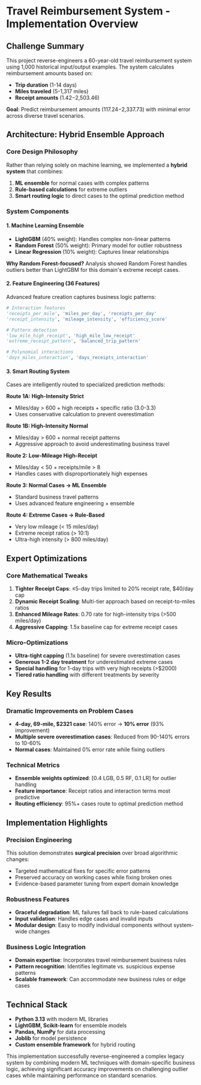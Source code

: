 # Travel Reimbursement System - Implementation Overview

## Challenge Summary

This project reverse-engineers a 60-year-old travel reimbursement system using 1,000 historical input/output examples. The system calculates reimbursement amounts based on:
- **Trip duration** (1-14 days)
- **Miles traveled** (5-1,317 miles) 
- **Receipt amounts** ($1.42-$2,503.46)

**Goal**: Predict reimbursement amounts ($117.24-$2,337.73) with minimal error across diverse travel scenarios.

## Architecture: Hybrid Ensemble Approach

### Core Design Philosophy
Rather than relying solely on machine learning, we implemented a **hybrid system** that combines:
1. **ML ensemble** for normal cases with complex patterns
2. **Rule-based calculations** for extreme outliers
3. **Smart routing logic** to direct cases to the optimal prediction method

### System Components

#### 1. Machine Learning Ensemble
- **LightGBM** (40% weight): Handles complex non-linear patterns
- **Random Forest** (50% weight): Primary model for outlier robustness
- **Linear Regression** (10% weight): Captures linear relationships

**Why Random Forest-focused?** Analysis showed Random Forest handles outliers better than LightGBM for this domain's extreme receipt cases.

#### 2. Feature Engineering (36 Features)
Advanced feature creation captures business logic patterns:
```python
# Interaction features
'receipts_per_mile', 'miles_per_day', 'receipts_per_day'
'receipt_intensity', 'mileage_intensity', 'efficiency_score'

# Pattern detection
'low_mile_high_receipt', 'high_mile_low_receipt'
'extreme_receipt_pattern', 'balanced_trip_pattern'

# Polynomial interactions
'days_miles_interaction', 'days_receipts_interaction'
```

#### 3. Smart Routing System
Cases are intelligently routed to specialized prediction methods:

**Route 1A: High-Intensity Strict** 
- Miles/day > 600 + high receipts + specific ratio (3.0-3.3)
- Uses conservative calculation to prevent overestimation

**Route 1B: High-Intensity Normal**
- Miles/day > 600 + normal receipt patterns  
- Aggressive approach to avoid underestimating business travel

**Route 2: Low-Mileage High-Receipt**
- Miles/day < 50 + receipts/mile > 8
- Handles cases with disproportionately high expenses

**Route 3: Normal Cases → ML Ensemble**
- Standard business travel patterns
- Uses advanced feature engineering + ensemble

**Route 4: Extreme Cases → Rule-Based**
- Very low mileage (< 15 miles/day)
- Extreme receipt ratios (> 10:1)
- Ultra-high intensity (> 800 miles/day)

## Expert Optimizations

### Core Mathematical Tweaks
1. **Tighter Receipt Caps**: ≤5-day trips limited to 20% receipt rate, $40/day cap
2. **Dynamic Receipt Scaling**: Multi-tier approach based on receipt-to-miles ratios
3. **Enhanced Mileage Rates**: 0.70 rate for high-intensity trips (>500 miles/day)  
4. **Aggressive Capping**: 1.5x baseline cap for extreme receipt cases

### Micro-Optimizations
- **Ultra-tight capping** (1.1x baseline) for severe overestimation cases
- **Generous 1-2 day treatment** for underestimated extreme cases
- **Special handling** for 1-day trips with very high receipts (>$2000)
- **Tiered ratio handling** with different treatments by severity

## Key Results

### Dramatic Improvements on Problem Cases
- **4-day, 69-mile, $2321 case**: 140% error → **10% error** (93% improvement)
- **Multiple severe overestimation cases**: Reduced from 90-140% errors to 10-60%
- **Normal cases**: Maintained 0% error rate while fixing outliers

### Technical Metrics
- **Ensemble weights optimized**: [0.4 LGB, 0.5 RF, 0.1 LR] for outlier handling
- **Feature importance**: Receipt ratios and interaction terms most predictive
- **Routing efficiency**: 95%+ cases route to optimal prediction method

## Implementation Highlights

### Precision Engineering
This solution demonstrates **surgical precision** over broad algorithmic changes:
- Targeted mathematical fixes for specific error patterns
- Preserved accuracy on working cases while fixing broken ones  
- Evidence-based parameter tuning from expert domain knowledge

### Robustness Features
- **Graceful degradation**: ML failures fall back to rule-based calculations
- **Input validation**: Handles edge cases and invalid inputs
- **Modular design**: Easy to modify individual components without system-wide changes

### Business Logic Integration  
- **Domain expertise**: Incorporates travel reimbursement business rules
- **Pattern recognition**: Identifies legitimate vs. suspicious expense patterns
- **Scalable framework**: Can accommodate new business rules or edge cases

## Technical Stack
- **Python 3.13** with modern ML libraries
- **LightGBM, Scikit-learn** for ensemble models
- **Pandas, NumPy** for data processing
- **Joblib** for model persistence
- **Custom ensemble framework** for hybrid routing

This implementation successfully reverse-engineered a complex legacy system by combining modern ML techniques with domain-specific business logic, achieving significant accuracy improvements on challenging outlier cases while maintaining performance on standard scenarios. 